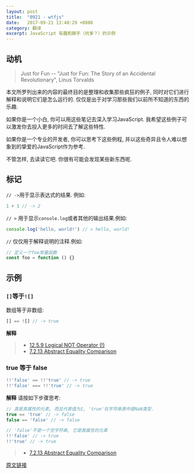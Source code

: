 ```yaml
---
layout: post
title:  "0921 - wtfjs"
date:   2017-09-21 13:40:29 +0800
category: 翻译
excerpt: JavaScript 有趣和棘手（坑爹？）的示例
---
```




## 动机

>Just for Fun
-- "Just for Fun: The Story of an Accidental Revolutionary", Linus Torvalds

本文所罗列出来的内容的最终目的是整理和收集那些疯狂的例子, 同时对它们进行解释和说明它们是怎么运行的. 仅仅是出于对学习那些我们以前所不知道的东西的乐趣.

如果你是一个小白, 你可以用这些笔记去深入学习JavaScript. 我希望这些例子可以激发你去投入更多的时间去了解这些特性.

如果你是一个专业的开发者, 你可以思考下这些例程, 并以这些奇异且令人难以想象到的挚爱的JavaScript作为参考.

不管怎样, 去读读它吧. 你很有可能会发现某些新东西呢.


## 标记

`// ->`用于显示表达式的结果. 例如:
```javascript
1 + 1 // -> 2
```
`// >` 用于显示`console.log`或者其他的输出结果.例如:
```javascript
console.log('hello, world!') // > hello, world!
```
`//` 仅仅用于解释说明的注释.例如:
```javascript
// 定义一个foo常量函数
const foo = function () {}
```


## 示例



### `[]`等于`![]`

数组等于非数组:
```javascript
[] == ![] // -> true
```
**解释**
> * [12.5.9 Logical NOT Operator (!)](https://www.ecma-international.org/ecma-262/#sec-logical-not-operator)
> * [7.2.13 Abstract Equality Comparison](https://www.ecma-international.org/ecma-262/#sec-abstract-equality-comparison)



### true 等于 false

```javascript
!!'false' == !!'true' // -> true
!!'false' === !!'true' // -> true
```
**解释**
请按如下步骤思考:
```javascript
// 真是真属性的元素, 而且代表值为1, 'true'在字符串表中是NaN类型.
true == 'true' // -> false
false == 'false' // -> false

// 'false'不是一个空字符串, 它是真属性的元素
!!'false' // -> true
!!'true' // -> true
```
> * [7.2.13 Abstract Equality Comparison](https://www.ecma-international.org/ecma-262/#sec-abstract-equality-comparison)



[原文链接](https://github.com/denysdovhan/wtfjs)